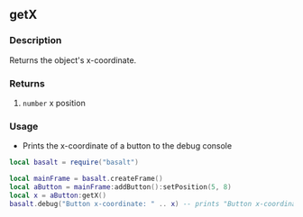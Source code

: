 ## getX

### Description

Returns the object's x-coordinate.

### Returns

1. `number` x position

### Usage

* Prints the x-coordinate of a button to the debug console

```lua
local basalt = require("basalt")

local mainFrame = basalt.createFrame()
local aButton = mainFrame:addButton():setPosition(5, 8)
local x = aButton:getX()
basalt.debug("Button x-coordinate: " .. x) -- prints "Button x-coordinate: 5"
```
